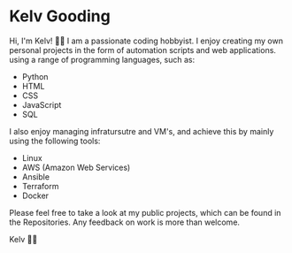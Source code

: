 # Kelv Gooding

Hi, I'm Kelv! 👋🏾 I am a passionate coding hobbyist. I enjoy creating my own personal projects in the form of automation scripts and web applications. using a range of programming languages, such as:

- Python
- HTML
- CSS
- JavaScript
- SQL

I also enjoy managing infratursutre and VM's, and achieve this by mainly using the following tools:

- Linux
- AWS (Amazon Web Services)
- Ansible
- Terraform
- Docker

Please feel free to take a look at my public projects, which can be found in the Repositories. Any feedback on work is more than welcome.

Kelv ✌🏾

<!---
KGoodz93/KGoodz93 is a ✨ special ✨ repository because its `README.md` (this file) appears on your GitHub profile.
You can click the Preview link to take a look at your changes.
--->
